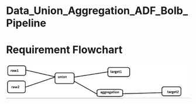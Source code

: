 # Data_Union_Aggregation_ADF_Bolb_Pipeline

# Requirement Flowchart

![alt text](https://github.com/DataNaija/Data_Union_Aggregation_ADF_AzureBlob_Pipeline/blob/main/flowchart.png)
